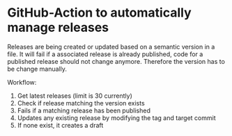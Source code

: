 # GitHub-Action to automatically manage releases

Releases are being created or updated based on a semantic version in a file.
It will fail if a associated release is already published, code for a published release should not change anymore. Therefore the version has to be change manually.

Workflow:

1. Get latest releases (limit is 30 currently)
2. Check if release matching the version exists
3. Fails if a matching release has been published
4. Updates any existing release by modifying the tag and target commit
5. If none exist, it creates a draft
